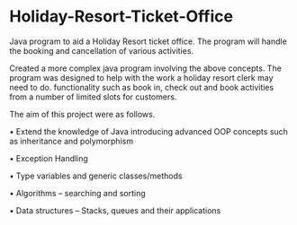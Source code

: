 # Holiday-Resort-Ticket-Office

Java program to aid a Holiday Resort ticket office. The program will handle the booking and cancellation of various activities.

Created a more complex java program involving the above concepts. The program was designed to help with the work a holiday resort clerk may need to do. functionality such as book in, check out and book activities from a number of limited slots for customers.


The aim of this project were as follows.

•	Extend the knowledge of Java introducing advanced OOP concepts such as inheritance and polymorphism

•	Exception Handling

•	Type variables and generic classes/methods

•	Algorithms – searching and sorting

•	Data structures – Stacks, queues and their applications
